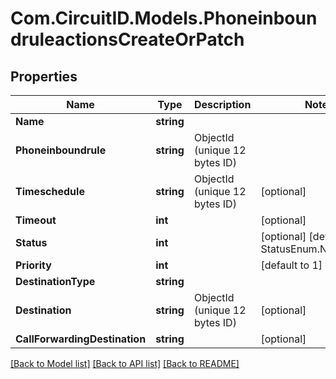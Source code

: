 
# Com.CircuitID.Models.PhoneinboundruleactionsCreateOrPatch

## Properties

Name | Type | Description | Notes
------------ | ------------- | ------------- | -------------
**Name** | **string** |  | 
**Phoneinboundrule** | **string** | ObjectId (unique 12 bytes ID) | 
**Timeschedule** | **string** | ObjectId (unique 12 bytes ID) | [optional] 
**Timeout** | **int** |  | [optional] 
**Status** | **int** |  | [optional] [default to StatusEnum.NUMBER_1]
**Priority** | **int** |  | [default to 1]
**DestinationType** | **string** |  | 
**Destination** | **string** | ObjectId (unique 12 bytes ID) | [optional] 
**CallForwardingDestination** | **string** |  | [optional] 

[[Back to Model list]](../README.md#documentation-for-models)
[[Back to API list]](../README.md#documentation-for-api-endpoints)
[[Back to README]](../README.md)

